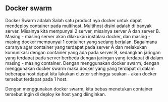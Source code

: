 ## Docker swarm 


Docker Swarm adalah Salah satu product nya docker untuk dapat mendeploy container pada multihost.
Multihost disini adalah di banyak server. Misalnya kita mempunyai 2 server, misalnya server A dan server B. Masing - masing server akan dilakukan instalasi docker, dan masing - masing docker mempunyai 1 container yang sedang berjalan. Bagaimana caranya agar container yang terdapat pada server A dan melakukan komunikasi dengan container yang ada pada server B, sedangkan jaringan yang terdapat pada server berbeda dengan jaringan yang terdapat di dalam masing - masing container. Dengan menggunakan docker swarm, dengan menggunakan docker swarm maka docker yang yang terdapat di dalam beberapa host dapat kita lakukan cluster sehingga seakan - akan docker tersebut terdapat pada 1 host. 

Dengan menggunakan docker swarm, kita bebas menetukan container tersebut ingin di deploy ke host yang diinginkan.